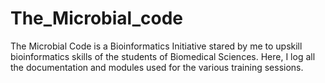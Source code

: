 # The_Microbial_code
The Microbial Code is a Bioinformatics Initiative stared by me to upskill bioinformatics skills of the students of Biomedical Sciences. Here, I log all the documentation and modules used for the various training sessions. 
